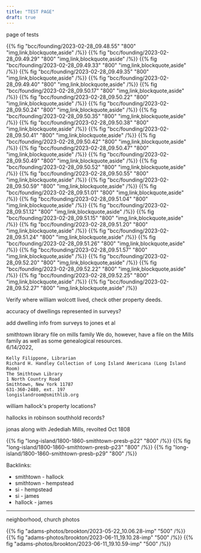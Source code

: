 ```yaml
---
title: "TEST PAGE"
draft: true
---
```


page of tests

<!--more-->




{{% fig "bcc/founding/2023-02-28_09.48.55" "800" "img,link,blockquote,aside" /%}}
{{% fig "bcc/founding/2023-02-28_09.49.29" "800" "img,link,blockquote,aside" /%}}
{{% fig "bcc/founding/2023-02-28_09.49.33" "800" "img,link,blockquote,aside" /%}}
{{% fig "bcc/founding/2023-02-28_09.49.35" "800" "img,link,blockquote,aside" /%}}
{{% fig "bcc/founding/2023-02-28_09.49.40" "800" "img,link,blockquote,aside" /%}}
{{% fig "bcc/founding/2023-02-28_09.50.17" "800" "img,link,blockquote,aside" /%}}
{{% fig "bcc/founding/2023-02-28_09.50.22" "800" "img,link,blockquote,aside" /%}}
{{% fig "bcc/founding/2023-02-28_09.50.24" "800" "img,link,blockquote,aside" /%}}
{{% fig "bcc/founding/2023-02-28_09.50.35" "800" "img,link,blockquote,aside" /%}}
{{% fig "bcc/founding/2023-02-28_09.50.38" "800" "img,link,blockquote,aside" /%}}
{{% fig "bcc/founding/2023-02-28_09.50.41" "800" "img,link,blockquote,aside" /%}}
{{% fig "bcc/founding/2023-02-28_09.50.42" "800" "img,link,blockquote,aside" /%}}
{{% fig "bcc/founding/2023-02-28_09.50.47" "800" "img,link,blockquote,aside" /%}}
{{% fig "bcc/founding/2023-02-28_09.50.49" "800" "img,link,blockquote,aside" /%}}
{{% fig "bcc/founding/2023-02-28_09.50.52" "800" "img,link,blockquote,aside" /%}}
{{% fig "bcc/founding/2023-02-28_09.50.55" "800" "img,link,blockquote,aside" /%}}
{{% fig "bcc/founding/2023-02-28_09.50.59" "800" "img,link,blockquote,aside" /%}}
{{% fig "bcc/founding/2023-02-28_09.51.01" "800" "img,link,blockquote,aside" /%}}
{{% fig "bcc/founding/2023-02-28_09.51.04" "800" "img,link,blockquote,aside" /%}}
{{% fig "bcc/founding/2023-02-28_09.51.12" "800" "img,link,blockquote,aside" /%}}
{{% fig "bcc/founding/2023-02-28_09.51.15" "800" "img,link,blockquote,aside" /%}}
{{% fig "bcc/founding/2023-02-28_09.51.20" "800" "img,link,blockquote,aside" /%}}
{{% fig "bcc/founding/2023-02-28_09.51.24" "800" "img,link,blockquote,aside" /%}}
{{% fig "bcc/founding/2023-02-28_09.51.26" "800" "img,link,blockquote,aside" /%}}
{{% fig "bcc/founding/2023-02-28_09.51.57" "800" "img,link,blockquote,aside" /%}}
{{% fig "bcc/founding/2023-02-28_09.52.20" "800" "img,link,blockquote,aside" /%}}
{{% fig "bcc/founding/2023-02-28_09.52.22" "800" "img,link,blockquote,aside" /%}}
{{% fig "bcc/founding/2023-02-28_09.52.25" "800" "img,link,blockquote,aside" /%}}
{{% fig "bcc/founding/2023-02-28_09.52.27" "800" "img,link,blockquote,aside" /%}}



Verify where william wolcott lived, check other property deeds.


accuracy of dwellings represented in surveys? 

add dwelling info from surveys to jones et al

smithtown library file on mills family
  We do, however, have a file on the Mills family as well as some genealogical resources.  
  6/14/2022,  
  
    Kelly Filippone, Librarian
    Richard H. Handley Collection of Long Island Americana (Long Island Room)
    The Smithtown Library
    1 North Country Road
    Smithtown, New York 11787
    631-360-2480, ext. 197
    longislandroom@smithlib.org


william hallock's property locations?

hallocks in robinson southhold records?

jonas along with Jedediah Mills, revolted Oct 1808

{{% fig "long-island/1800-1860-smithtown-presb-p22" "800" /%}}
{{% fig "long-island/1800-1860-smithtown-presb-p23" "800" /%}}
{{% fig "long-island/1800-1860-smithtown-presb-p29" "800" /%}}

Backlinks:

  - smithtown - hallock
  - smithtown - hempstead
  - si - hempstead
  - si - james
  - hallock - james


-----
neighborhood, church photos

{{% fig "adams-photos/brookton/2023-05-22_10.06.28-imp" "500" /%}}
{{% fig "adams-photos/brookton/2023-06-11_19.10.28-imp" "500" /%}}
{{% fig "adams-photos/brookton/2023-06-11_19.10.59-imp" "500" /%}}


